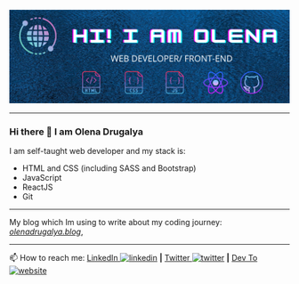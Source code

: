 ![Banner - Olena Drugalya](https://github.com/HelenDrug/HelenDrug/blob/master/banner.png)

---
### Hi there 👋 I am Olena Drugalya

I am self-taught web developer and my stack is:
- HTML and CSS (including SASS and Bootstrap)
- JavaScript 
- ReactJS
- Git
---
My blog which Im using to write about my coding journey: *[olenadrugalya.blog](https://olenadrugalya.blog)*,

---
📫 How to reach me: 
[LinkedIn <img src='https://cdn.jsdelivr.net/npm/simple-icons@3.0.1/icons/linkedin.svg' alt='linkedin' height='20'>](https://www.linkedin.com/in/olenadrugalya/) 
**|** [Twitter <img src='https://cdn.jsdelivr.net/npm/simple-icons@3.0.1/icons/twitter.svg' alt='twitter' height='20'>](https://twitter.com/@olenadrugalya) **|** [Dev To <img src='https://cdn.jsdelivr.net/npm/simple-icons@3.0.1/icons/dev-dot-to.svg' alt='website' height='25'>](https://dev.to/olenadrugalya)
<!--
**HelenDrug/HelenDrug** is a ✨ _special_ ✨ repository because its `README.md` (this file) appears on your GitHub profile.
-->
